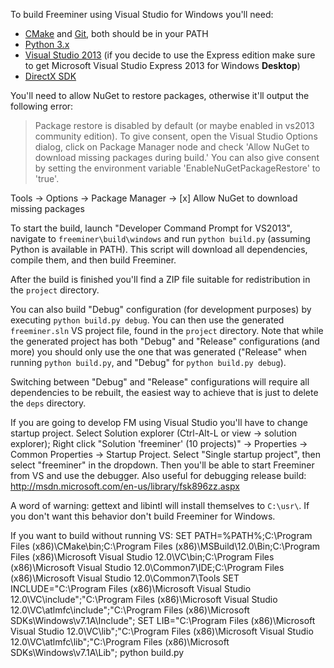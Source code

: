 To build Freeminer using Visual Studio for Windows you'll need:
- [CMake](http://www.cmake.org/cmake/resources/software.html) and [Git](http://msysgit.github.io/), both should be in your PATH
- [Python 3.x](https://www.python.org/downloads/)
- [Visual Studio 2013](http://www.visualstudio.com/downloads/download-visual-studio-vs) (if you decide to use the Express edition make sure to get Microsoft Visual Studio Express 2013 for Windows **Desktop**)
- [DirectX SDK](http://www.microsoft.com/en-us/download/details.aspx?id=6812)

You'll need to allow NuGet to restore packages, otherwise it'll output the following error:

> Package restore is disabled by default (or maybe enabled in vs2013 community edition). To give consent, open the Visual Studio
Options dialog, click on Package Manager node and check 'Allow NuGet to download
missing packages during build.' You can also give consent by setting the
environment variable 'EnableNuGetPackageRestore' to 'true'.

Tools → Options → Package Manager → [x] Allow NuGet to download missing packages

To start the build, launch "Developer Command Prompt for VS2013", navigate to `freeminer\build\windows` and run `python build.py` (assuming Python is available in PATH). This script will download all dependencies, compile them, and then build Freeminer.

After the build is finished you'll find a ZIP file suitable for redistribution in the `project` directory.

You can also build "Debug" configuration (for development purposes) by executing `python build.py debug`. You can then use the generated `freeminer.sln` VS project file, found in the `project` directory. Note that while the generated project has both "Debug" and "Release" configurations (and more) you should only use the one that was generated ("Release" when running `python build.py`, and "Debug" for `python build.py debug`).

Switching between "Debug" and "Release" configurations will require all dependencies to be rebuilt, the easiest way to achieve that is just to delete the `deps` directory.

If you are going to develop FM using Visual Studio you'll have to change startup project. Select Solution explorer (Ctrl-Alt-L or view → solution explorer);  Right click "Solution 'freeminer' (10 projects)" → Properties → Common Properties → Startup Project. Select "Single startup project", then select "freeminer" in the dropdown. Then you'll be able to start Freeminer from VS and use the debugger.
Also useful for debugging release build: http://msdn.microsoft.com/en-us/library/fsk896zz.aspx

A word of warning: gettext and libintl will install themselves to `C:\usr\`. If you don't want this behavior don't build Freeminer for Windows.

If you want to build without running VS: 
SET PATH=%PATH%;C:\Program Files (x86)\CMake\bin;C:\Program Files (x86)\MSBuild\12.0\Bin;C:\Program Files (x86)\Microsoft Visual Studio 12.0\VC\bin\;C:\Program Files (x86)\Microsoft Visual Studio 12.0\Common7\IDE\;C:\Program Files (x86)\Microsoft Visual Studio 12.0\Common7\Tools
SET INCLUDE="C:\Program Files (x86)\Microsoft Visual Studio 12.0\VC\include";"C:\Program Files (x86)\Microsoft Visual Studio 12.0\VC\atlmfc\include";"C:\Program Files (x86)\Microsoft SDKs\Windows\v7.1A\Include";
SET LIB="C:\Program Files (x86)\Microsoft Visual Studio 12.0\VC\lib\";"C:\Program Files (x86)\Microsoft Visual Studio 12.0\VC\atlmfc\lib\";"C:\Program Files (x86)\Microsoft SDKs\Windows\v7.1A\Lib";
python build.py
